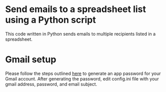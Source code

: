 # Send emails to a spreadsheet list using a Python script
This code written in Python sends emails to multiple recipients listed in a spreadsheet.
# Gmail setup
Please follow the steps outlined [here](https://support.google.com/accounts/answer/185833?visit_id=638117389350145242-1419633968&p=InvalidSecondFactor&rd=1) to generate an app password for your Gmail account. After generating the password, edit config.ini file with your gmail address, password, and email subject.
